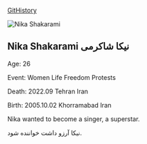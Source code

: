 [GitHistory](https://github.githistory.xyz/ghapuchi/legends-of-iran/blob/main/legends/nika_shakarami.md)

![Nika Shakarami](https://pbs.twimg.com/media/Fd6GwnWXgAYLOz8?format=jpg&name=small)

## Nika Shakarami نیکا شاکرمی

Age: 26

Event: Women Life Freedom Protests

Death: 2022.09 Tehran Iran

Birth: 2005.10.02 Khorramabad Iran

Nika wanted to become a singer, a superstar.

نیکا آرزو داشت خواننده شود.
